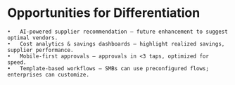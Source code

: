 # Opportunities for Differentiation

	•	AI-powered supplier recommendation – future enhancement to suggest optimal vendors.
	•	Cost analytics & savings dashboards – highlight realized savings, supplier performance.
	•	Mobile-first approvals – approvals in <3 taps, optimized for speed.
	•	Template-based workflows – SMBs can use preconfigured flows; enterprises can customize.
